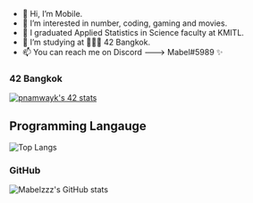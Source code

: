- 👋 Hi, I’m Mobile.
- 👀 I’m interested in number, coding, gaming and movies.
- 🌱 I graduated Applied Statistics in Science faculty at KMITL.
- 💞️ I’m studying at 👨🏻‍💻 42 Bangkok.
- 📫 You can reach me on Discord ---> Mabel#5989 ✨

### 42 Bangkok
<html><a href="https://github.com/oakoudad/badge42"><img src="https://badge.mediaplus.ma/binary/pnamwayk?1337Badge=off" alt="pnamwayk's 42 stats" /></a></html>

## Programming Langauge
![Top Langs](https://github-readme-stats.vercel.app/api/top-langs/?username=Mabelzzz&layout=compact)

### GitHub
![Mabelzzz's GitHub stats](https://github-readme-stats.vercel.app/api?username=Mabelzzz&show_icons=true)
